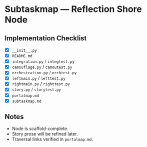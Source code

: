 # Subtaskmap — Reflection Shore Node

## Implementation Checklist
- [x] `__init__.py`
- [x] `README.md`
- [x] `integration.py` / `integtest.py`
- [x] `camouflage.py` / `camoutest.py`
- [x] `orchestration.py` / `orchtest.py`
- [x] `leftmain.py` / `lefttest.py`
- [x] `rightmain.py` / `righttest.py`
- [x] `story.py` / `storytest.py`
- [x] `portalmap.md`
- [x] `subtaskmap.md`

## Notes
- Node is scaffold-complete.
- Story prose will be refined later.
- Traversal links verified in `portalmap.md`.
